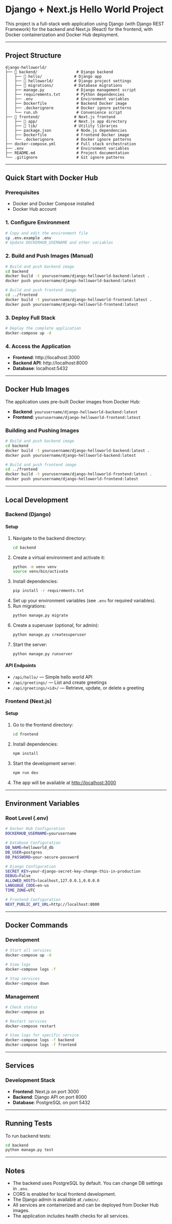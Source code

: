 # Django + Next.js Hello World Project

This project is a full-stack web application using Django (with Django REST Framework) for the backend and Next.js (React) for the frontend, with Docker containerization and Docker Hub deployment.

---

## Project Structure

```
django-helloworld/
├── 📁 backend/                 # Django backend
│   ├── 📁 hello/              # Django app
│   ├── 📁 helloworld/         # Django project settings
│   ├── 📁 migrations/         # Database migrations
│   ├── manage.py              # Django management script
│   ├── requirements.txt       # Python dependencies
│   ├── .env                   # Environment variables
│   ├── Dockerfile             # Backend Docker image
│   ├── .dockerignore          # Docker ignore patterns
│   └── run.sh                 # Convenience script
├── 📁 frontend/               # Next.js frontend
│   ├── 📁 app/                # Next.js app directory
│   ├── 📁 lib/                # Utility libraries
│   ├── package.json           # Node.js dependencies
│   ├── Dockerfile             # Frontend Docker image
│   └── .dockerignore          # Docker ignore patterns
├── docker-compose.yml         # Full stack orchestration
├── .env                       # Environment variables
├── README.md                  # Project documentation
└── .gitignore                 # Git ignore patterns
```

---

## Quick Start with Docker Hub

### Prerequisites
- Docker and Docker Compose installed
- Docker Hub account

### 1. Configure Environment
```bash
# Copy and edit the environment file
cp .env.example .env
# Update DOCKERHUB_USERNAME and other variables
```

### 2. Build and Push Images (Manual)
```bash
# Build and push backend image
cd backend
docker build -t yourusername/django-helloworld-backend:latest .
docker push yourusername/django-helloworld-backend:latest

# Build and push frontend image
cd ../frontend
docker build -t yourusername/django-helloworld-frontend:latest .
docker push yourusername/django-helloworld-frontend:latest
```

### 3. Deploy Full Stack
```bash
# Deploy the complete application
docker-compose up -d
```

### 4. Access the Application
- **Frontend**: http://localhost:3000
- **Backend API**: http://localhost:8000
- **Database**: localhost:5432

---

## Docker Hub Images

The application uses pre-built Docker images from Docker Hub:

- **Backend**: `yourusername/django-helloworld-backend:latest`
- **Frontend**: `yourusername/django-helloworld-frontend:latest`

### Building and Pushing Images

```bash
# Build and push backend image
cd backend
docker build -t yourusername/django-helloworld-backend:latest .
docker push yourusername/django-helloworld-backend:latest

# Build and push frontend image
cd ../frontend
docker build -t yourusername/django-helloworld-frontend:latest .
docker push yourusername/django-helloworld-frontend:latest
```

---

## Local Development

### Backend (Django)

#### Setup
1. Navigate to the backend directory:
   ```bash
   cd backend
   ```
2. Create a virtual environment and activate it:
   ```bash
   python -m venv venv
   source venv/bin/activate
   ```
3. Install dependencies:
   ```bash
   pip install -r requirements.txt
   ```
4. Set up your environment variables (see `.env` for required variables).
5. Run migrations:
   ```bash
   python manage.py migrate
   ```
6. Create a superuser (optional, for admin):
   ```bash
   python manage.py createsuperuser
   ```
7. Start the server:
   ```bash
   python manage.py runserver
   ```

#### API Endpoints
- `/api/hello/` — Simple hello world API
- `/api/greetings/` — List and create greetings
- `/api/greetings/<id>/` — Retrieve, update, or delete a greeting

### Frontend (Next.js)

#### Setup
1. Go to the frontend directory:
   ```bash
   cd frontend
   ```
2. Install dependencies:
   ```bash
   npm install
   ```
3. Start the development server:
   ```bash
   npm run dev
   ```
4. The app will be available at [http://localhost:3000](http://localhost:3000)

---

## Environment Variables

### Root Level (.env)
```bash
# Docker Hub Configuration
DOCKERHUB_USERNAME=yourusername

# Database Configuration
DB_NAME=helloworld_db
DB_USER=postgres
DB_PASSWORD=your-secure-password

# Django Configuration
SECRET_KEY=your-django-secret-key-change-this-in-production
DEBUG=False
ALLOWED_HOSTS=localhost,127.0.0.1,0.0.0.0
LANGUAGE_CODE=en-us
TIME_ZONE=UTC

# Frontend Configuration
NEXT_PUBLIC_API_URL=http://localhost:8000
```

---

## Docker Commands

### Development
```bash
# Start all services
docker-compose up -d

# View logs
docker-compose logs -f

# Stop services
docker-compose down
```

### Management
```bash
# Check status
docker-compose ps

# Restart services
docker-compose restart

# View logs for specific service
docker-compose logs -f backend
docker-compose logs -f frontend
```

---

## Services

### Development Stack
- **Frontend**: Next.js on port 3000
- **Backend**: Django API on port 8000
- **Database**: PostgreSQL on port 5432

---

## Running Tests
To run backend tests:
```bash
cd backend
python manage.py test
```

---

## Notes
- The backend uses PostgreSQL by default. You can change DB settings in `.env`.
- CORS is enabled for local frontend development.
- The Django admin is available at `/admin/`.
- All services are containerized and can be deployed from Docker Hub images.
- The application includes health checks for all services.
